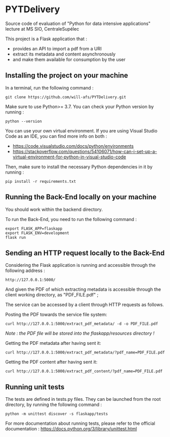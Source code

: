 PYTDelivery
===========
Source code of evaluation of "Python for data intensive applications" lecture at MS SIO, CentraleSupélec

This project is a Flask application that :
* provides an API to import a pdf from a URI
* extract its metadata and content asynchronously
* and make them available for consumption by the user

Installing the project on your machine
--------------------------------------
In a terminal, run the following command :

    git clone https://github.com/will-afs/PYTDelivery.git

Make sure to use Python>= 3.7.
You can check your Python version by running :

    python --version

You can use your own virtual environment.
If you are using Visual Studio Code as an IDE, you can find more info on both : 

* https://code.visualstudio.com/docs/python/environments
* https://stackoverflow.com/questions/54106071/how-can-i-set-up-a-virtual-environment-for-python-in-visual-studio-code

Then, make sure to install the necessary Python dependencies in it by running :
    
    pip install -r requirements.txt

Running the Back-End locally on your machine
--------------------------------------------
You should work within the backend directory.

To run the Back-End, you need to run the following command :

    export FLASK_APP=flaskapp
    export FLASK_ENV=development
    flask run
    
Sending an HTTP request locally to the Back-End
-----------------------------------------------
Considering the Flask application is running and accessible through the following address :

    http://127.0.0.1:5000/
    
And given the PDF of which extracting metadata is accessible through the client working directory, as "PDF_FILE.pdf" ;

The service can be accessed by a client through HTTP requests as follows.

Posting the PDF towards the service file system:

    curl http://127.0.0.1:5000/extract_pdf_metadata/ -d -o PDF_FILE.pdf

*Note : the PDF file will be stored into the flaskapp/resources directory !*

Getting the PDF metadata after having sent it:

    curl http://127.0.0.1:5000/extract_pdf_metadata/?pdf_name=PDF_FILE.pdf
    
Getting the PDF content after having sent it:

    curl http://127.0.0.1:5000/extract_pdf_content/?pdf_name=PDF_FILE.pdf

Running unit tests
------------------
The tests are defined in tests.py files.
They can be launched from the root directory, by running the following command :

    python -m unittest discover -s flaskapp/tests
    
For more documentation about running tests, please refer to the official documentation : https://docs.python.org/3/library/unittest.html

